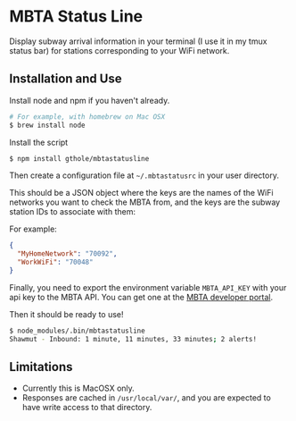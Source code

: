 MBTA Status Line
================

Display subway arrival information in your terminal (I use it in my tmux status
bar) for stations corresponding to your WiFi network.

## Installation and Use

Install node and npm if you haven't already.

```bash
# For example, with homebrew on Mac OSX
$ brew install node
```

Install the script

```bash
$ npm install gthole/mbtastatusline
```

Then create a configuration file at `~/.mbtastatusrc` in your user directory.

This should be a JSON object where the keys are the names of the WiFi networks
you want to check the MBTA from, and the keys are the subway station IDs to
associate with them:

For example:

```JSON
{
  "MyHomeNetwork": "70092",
  "WorkWiFi": "70048"
}
```

Finally, you need to export the environment variable `MBTA_API_KEY` with your 
api key to the MBTA API.  You can get one at the [MBTA developer
portal](http://realtime.mbta.com/portal).

Then it should be ready to use!

```bash
$ node_modules/.bin/mbtastatusline
Shawmut - Inbound: 1 minute, 11 minutes, 33 minutes; 2 alerts!
```

## Limitations

- Currently this is MacOSX only.
- Responses are cached in `/usr/local/var/`, and you are expected to have write
  access to that directory.
